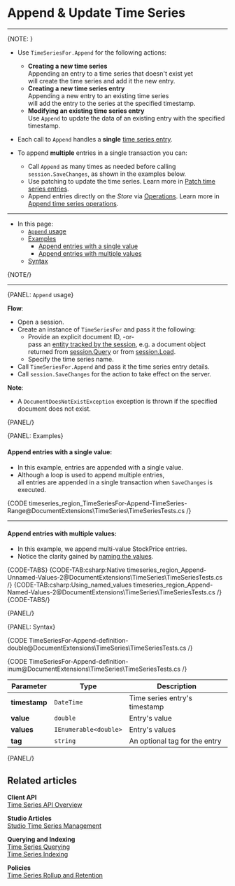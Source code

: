 ﻿# Append & Update Time Series

---

{NOTE: }

* Use `TimeSeriesFor.Append` for the following actions:
    * **Creating a new time series**  
      Appending an entry to a time series that doesn't exist yet  
      will create the time series and add it the new entry.
    * **Creating a new time series entry**  
      Appending a new entry to an existing time series  
      will add the entry to the series at the specified timestamp.
    * **Modifying an existing time series entry**  
      Use `Append` to update the data of an existing entry with the specified timestamp.

* Each call to `Append` handles a **single** [time series entry](../../../../document-extensions/timeseries/design#time-series-entries).  

* To append **multiple** entries in a single transaction you can:  
  * Call `Append` as many times as needed before calling `session.SaveChanges`, as shown in the examples below.
  * Use patching to update the time series. Learn more in [Patch time series entries](../../../../document-extensions/timeseries/client-api/session/patch).
  * Append entries directly on the _Store_ via [Operations](../../../../client-api/operations/what-are-operations). 
    Learn more in [Append time series operations](../../../../document-extensions/timeseries/client-api/operations/append-and-delete). 

---

* In this page:
    * [`Append` usage](../../../../document-extensions/timeseries/client-api/session/append#append-usage)
    * [Examples](../../../../document-extensions/timeseries/client-api/session/append#examples)
        * [Append entries with a single value](../../../../document-extensions/timeseries/client-api/session/append#append-entries-with-a-single-value)
        * [Append entries with multiple values](../../../../document-extensions/timeseries/client-api/session/append#append-entries-with-multiple-values)
    * [Syntax](../../../../document-extensions/timeseries/client-api/session/append#syntax)

{NOTE/}

---

{PANEL: `Append` usage}

**Flow**:

* Open a session.
* Create an instance of `TimeSeriesFor` and pass it the following:
    * Provide an explicit document ID, -or-  
      pass an [entity tracked by the session](../../../../client-api/session/what-is-a-session-and-how-does-it-work#unit-of-work-pattern),
      e.g. a document object returned from [session.Query](../../../../client-api/session/querying/how-to-query) or from [session.Load](../../../../client-api/session/loading-entities#load).
    * Specify the time series name.
* Call `TimeSeriesFor.Append` and pass it the time series entry details.
* Call `session.SaveChanges` for the action to take effect on the server.

**Note**:

* A `DocumentDoesNotExistException` exception is thrown if the specified document does not exist.

{PANEL/}

{PANEL: Examples}

#### Append entries with a single value:

* In this example, entries are appended with a single value.
* Although a loop is used to append multiple entries,  
  all entries are appended in a single transaction when `SaveChanges` is executed.

{CODE timeseries_region_TimeSeriesFor-Append-TimeSeries-Range@DocumentExtensions\TimeSeries\TimeSeriesTests.cs /}

---

#### Append entries with multiple values:

* In this example, we append multi-value StockPrice entries.  
* Notice the clarity gained by [naming the values](../../../../document-extensions/timeseries/client-api/named-time-series-values).  

{CODE-TABS}
{CODE-TAB:csharp:Native timeseries_region_Append-Unnamed-Values-2@DocumentExtensions\TimeSeries\TimeSeriesTests.cs /}
{CODE-TAB:csharp:Using_named_values timeseries_region_Append-Named-Values-2@DocumentExtensions\TimeSeries\TimeSeriesTests.cs /}
{CODE-TABS/}

{PANEL/}

{PANEL: Syntax}

{CODE TimeSeriesFor-Append-definition-double@DocumentExtensions\TimeSeries\TimeSeriesTests.cs /}

{CODE TimeSeriesFor-Append-definition-inum@DocumentExtensions\TimeSeries\TimeSeriesTests.cs /}

| Parameter     | Type                  | Description                   |
|---------------|-----------------------|-------------------------------|
| **timestamp** | `DateTime`            | Time series entry's timestamp |
| **value**     | `double`              | Entry's value                 |
| **values**    | `IEnumerable<double>` | Entry's values                |
| **tag**       | `string`              | An optional tag for the entry |

{PANEL/}

## Related articles

**Client API**  
[Time Series API Overview](../../../../document-extensions/timeseries/client-api/overview)

**Studio Articles**  
[Studio Time Series Management](../../../../studio/database/document-extensions/time-series)

**Querying and Indexing**  
[Time Series Querying](../../../../document-extensions/timeseries/querying/overview-and-syntax)  
[Time Series Indexing](../../../../document-extensions/timeseries/indexing)

**Policies**  
[Time Series Rollup and Retention](../../../../document-extensions/timeseries/rollup-and-retention)  
